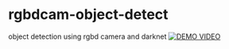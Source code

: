 # rgbdcam-object-detect
object detection using rgbd camera and darknet
[![DEMO VIDEO](http://img.youtube.com/vi/UKXnk1rMGn0/0.jpg)](https://www.youtube.com/watch?v=UKXnk1rMGn0)
